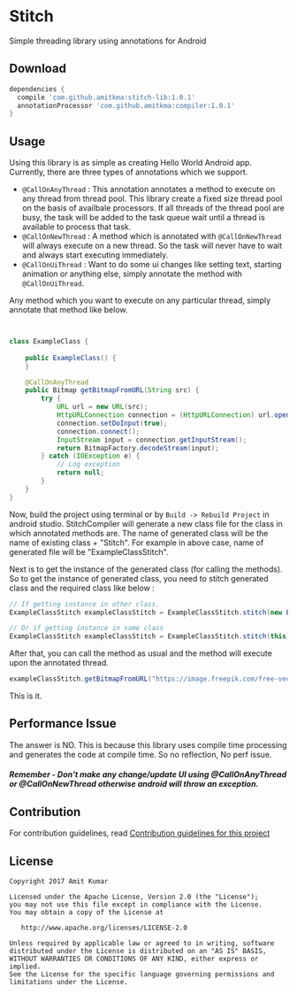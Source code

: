 # Stitch
Simple threading library using annotations for Android

## Download

```gradle
dependencies {
  compile 'com.github.amitkma:stitch-lib:1.0.1'
  annotationProcessor 'com.github.amitkma:compiler:1.0.1'
}
```
## Usage
Using this library is as simple as creating Hello World Android app. Currently, there are three types of annotations which we support.
- `@CallOnAnyThread` : 
This annotation annotates a method to execute on any thread from thread pool. This library create a fixed size thread pool on the basis of availbale processors. If all threads of the thread pool are busy, the task will be added to the task queue wait until a thread is available to process that task.
- `@CallOnNewThread` : 
A method which is annotated with `@CallOnNewThread` will always execute on a new thread. So the task will never have to wait and always start executing immediately.
- `@CallOnUiThread` :
Want to do some ui changes like setting text, starting animation or anything else, simply annotate the method with `@CallOnUiThread`.


Any method which you want to execute on any particular thread, simply annotate that method like below. 
```Java


class ExampleClass {
    
    public ExampleClass() {
    }

    @CallOnAnyThread
    public Bitmap getBitmapFromURL(String src) {
        try {
            URL url = new URL(src);
            HttpURLConnection connection = (HttpURLConnection) url.openConnection();
            connection.setDoInput(true);
            connection.connect();
            InputStream input = connection.getInputStream();
            return BitmapFactory.decodeStream(input);
        } catch (IOException e) {
            // Log exception
            return null;
        }
    }
}

```
Now, build the project using terminal or by `Build -> Rebuild Project` in android studio. StitchCompiler will generate a new class file for the class in which annotated methods are. The name of generated class will be the name of existing class + "Stitch". For example in above case, name of generated file will be "ExampleClassStitch".

Next is to get the instance of the generated class (for calling the methods). So to get the instance of generated class, you need to stitch generated class and the required class like below : 
```Java
// If getting instance in other class.
ExampleClassStitch exampleClassStitch = ExampleClassStitch.stitch(new ExampleClass()); 

// Or if getting instance in same class
ExampleClassStitch exampleClassStitch = ExampleClassStitch.stitch(this);.
```
After that, you can call the method as usual and the method will execute upon the annotated thread.
``` Java
exampleClassStitch.getBitmapFromURL("https://image.freepik.com/free-vector/android-boot-logo_634639.jpg");
```
This is it. 

## Performance Issue 
The answer is NO. This is because this library uses compile time processing and generates the code at compile time. So no reflection, No perf issue.

##### Remember - Don't make any change/update UI using @CallOnAnyThread or @CallOnNewThread otherwise android will throw an exception.

## Contribution 
For contribution guidelines, read [Contribution guidelines for this project](CONTRIBUTING.md)

## License
```
Copyright 2017 Amit Kumar

Licensed under the Apache License, Version 2.0 (the "License");
you may not use this file except in compliance with the License.
You may obtain a copy of the License at

   http://www.apache.org/licenses/LICENSE-2.0

Unless required by applicable law or agreed to in writing, software
distributed under the License is distributed on an "AS IS" BASIS,
WITHOUT WARRANTIES OR CONDITIONS OF ANY KIND, either express or implied.
See the License for the specific language governing permissions and
limitations under the License.
```

